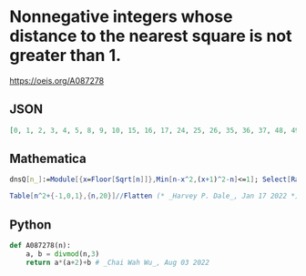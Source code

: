 # Nonnegative integers whose distance to the nearest square is not greater than 1\.
https://oeis.org/A087278
## JSON
```JSON
[0, 1, 2, 3, 4, 5, 8, 9, 10, 15, 16, 17, 24, 25, 26, 35, 36, 37, 48, 49, 50, 63, 64, 65, 80, 81, 82, 99, 100, 101, 120, 121, 122, 143, 144, 145, 168, 169, 170, 195, 196, 197, 224, 225, 226, 255, 256, 257, 288, 289, 290, 323, 324, 325, 360, 361, 362, 399, 400, 401]
```
## Mathematica
```Mathematica
dnsQ[n_]:=Module[{x=Floor[Sqrt[n]]},Min[n-x^2,(x+1)^2-n]<=1]; Select[Range[0,450],dnsQ] (* _Harvey P. Dale_, May 25 2011 *)
```
```Mathematica
Table[n^2+{-1,0,1},{n,20}]//Flatten (* _Harvey P. Dale_, Jan 17 2022 *)
```
## Python
```Python
def A087278(n):
    a, b = divmod(n,3)
    return a*(a+2)+b # _Chai Wah Wu_, Aug 03 2022
```
